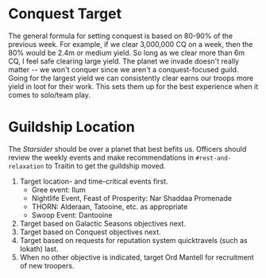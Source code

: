 # Conquest Target

The general formula for setting conquest is based on 80-90% of the previous week. For example, if we clear 3,000,000 CQ on a week, then the 80% would be 2.4m or medium yield. So long as we clear more than 6m CQ, I feel safe clearing large yield. The planet we invade doesn't really matter -- we won't conquer since we aren't a conquest-focused guild. Going for the largest yield we can consistently clear earns our troops more yield in loot for their work. This sets them up for the best experience when it comes to solo/team play. 

# Guildship Location

The *Starsider* should be over a planet that best befits us. Officers should review the weekly events and make recommendations in `#rest-and-relaxation` to Traitin to get the guildship moved.

1. Target location- and time-critical events first.
   * Gree event: Ilum
   * Nightlife Event, Feast of Prosperity: Nar Shaddaa Promenade
   * THORN: Alderaan, Tatooine, etc. as appropriate
   * Swoop Event: Dantooine
1. Target based on Galactic Seasons objectives next.
1. Target based on Conquest objectives next.
1. Target based on requests for reputation system quicktravels (such as Iokath) last.
1. When no other objective is indicated, target Ord Mantell for recruitment of new troopers.
